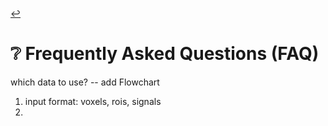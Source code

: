 <a href="https://github.com/compneuro-da/rsHRF/blob/update/README.md#table-of-contents">:leftwards_arrow_with_hook:</a> <br>

# :grey_question: Frequently Asked Questions (FAQ)


which data to use? -- add Flowchart

1. input format: voxels, rois, signals
2. 
